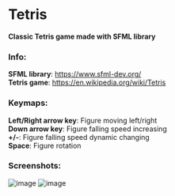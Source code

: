 # Tetris
**Classic Tetris game made with SFML library**

### **Info:**

**SFML library**: https://www.sfml-dev.org/                      
**Tetris game**: https://en.wikipedia.org/wiki/Tetris

### **Keymaps:**

**Left/Right arrow key**: Figure moving left/right                            
**Down arrow key**: Figure falling speed increasing                              
**+/-**: Figure falling speed dynamic changing                      
**Space**: Figure rotation

### **Screenshots:**                                                      

![image](https://user-images.githubusercontent.com/31659985/109648348-f3ff9180-7b73-11eb-9879-5aa820907bfa.png)
![image](https://user-images.githubusercontent.com/31659985/109648428-0a0d5200-7b74-11eb-9dbe-65fd7a2c9f5e.png)
